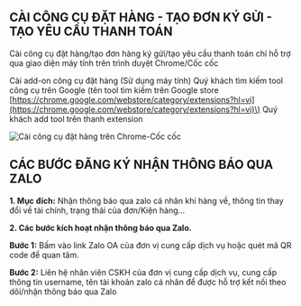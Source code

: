 

## CÀI CÔNG CỤ ĐẶT HÀNG - TẠO ĐƠN KÝ GỬI - TẠO YÊU CẦU THANH TOÁN

Cài công cụ đặt hàng/tạo đơn hàng ký gửi/tạo yêu cầu thanh toán chỉ hỗ trợ qua giao diện máy tính trên trình duyệt Chrome/Cốc cốc

Cài add-on công cụ đặt hàng \(Sử dụng máy tính\) Quý khách tìm kiếm tool công cụ trên Google \(tên tool tìm kiếm trên Google store [https://chrome.google.com/webstore/category/extensions?hl=vi](https://chrome.google.com/webstore/category/extensions?hl=vi)\) Quý khách add tool trên thanh extension

![C&#xE0;i c&#xF4;ng c&#x1EE5; &#x111;&#x1EB7;t h&#xE0;ng tr&#xEA;n Chrome-C&#x1ED1;c c&#x1ED1;c](https://user-images.githubusercontent.com/73226975/99616059-2bc44c80-2a4f-11eb-8e42-3df4522e00a3.png)

 ## **CÁC BƯỚC ĐĂNG KÝ NHẬN THÔNG BÁO QUA ZALO**

**1. Mục đích:** Nhận thông báo qua zalo cá nhân khi hàng về, thông tin thay đổi về tài chính, trạng thái của đơn/Kiện hàng…

**2. Các bước kích hoạt nhận thông báo qua Zalo.**

**Bước 1:** Bấm vào link Zalo OA của đơn vị cung cấp dịch vụ hoặc quét mã QR code để quan tâm.

**Bước 2:** Liên hệ nhân viên CSKH của đơn vị cung cấp dịch vụ, cung cấp thông tin username, tên tài khoản zalo cá nhân để được hỗ trợ kết nối theo dõi/nhận thông báo qua Zalo
